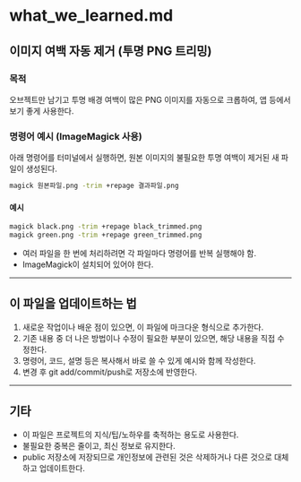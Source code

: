 # what_we_learned.md

## 이미지 여백 자동 제거 (투명 PNG 트리밍)

### 목적
오브젝트만 남기고 투명 배경 여백이 많은 PNG 이미지를 자동으로 크롭하여, 앱 등에서 보기 좋게 사용한다.

### 명령어 예시 (ImageMagick 사용)
아래 명령어를 터미널에서 실행하면, 원본 이미지의 불필요한 투명 여백이 제거된 새 파일이 생성된다.

```sh
magick 원본파일.png -trim +repage 결과파일.png
```

#### 예시
```sh
magick black.png -trim +repage black_trimmed.png
magick green.png -trim +repage green_trimmed.png
```

- 여러 파일을 한 번에 처리하려면 각 파일마다 명령어를 반복 실행해야 함.
- ImageMagick이 설치되어 있어야 한다.

---

## 이 파일을 업데이트하는 법

1. 새로운 작업이나 배운 점이 있으면, 이 파일에 마크다운 형식으로 추가한다.
2. 기존 내용 중 더 나은 방법이나 수정이 필요한 부분이 있으면, 해당 내용을 직접 수정한다.
3. 명령어, 코드, 설명 등은 복사해서 바로 쓸 수 있게 예시와 함께 작성한다.
4. 변경 후 git add/commit/push로 저장소에 반영한다.

---

## 기타

- 이 파일은 프로젝트의 지식/팁/노하우를 축적하는 용도로 사용한다.
- 불필요한 중복은 줄이고, 최신 정보로 유지한다.
- public 저장소에 저장되므로 개인정보에 관련된 것은 삭제하거나 다른 것으로 대체하고 업데이트한다.
